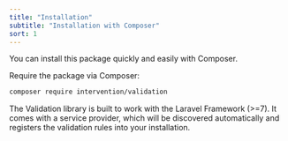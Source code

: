 ```yaml
---
title: "Installation"
subtitle: "Installation with Composer"
sort: 1
---
```


You can install this package quickly and easily with Composer.

Require the package via Composer:

```bash
composer require intervention/validation
```

The Validation library is built to work with the Laravel Framework (>=7). It comes with a service provider, which will be discovered automatically and registers the validation rules into your installation.
